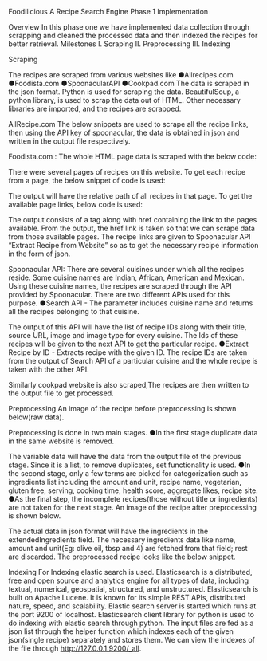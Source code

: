  

Foodilicious
A Recipe Search Engine
Phase 1 Implementation 

Overview
	In this phase one we have implemented data collection through scrapping and cleaned the processed data and then indexed the recipes for better retrieval.
Milestones
  I. Scraping
  II. Preprocessing 
  III.  Indexing

Scraping

The recipes are scraped from various websites like 
●Allrecipes.com
●Foodista.com
●SpoonacularAPI
●Cookpad.com
The data is scraped in the json format. Python is used for scraping the data. BeautifulSoup, a python library, is used to scrap the data out of HTML. Other necessary libraries are imported, and the recipes are scrapped.

AllRecipe.com
The below snippets are used to scrape all the recipe links, then using the API key of spoonacular, the data is obtained in json and written in the output file respectively.




Foodista.com :
The whole HTML page data is scraped with the below code:

There were several pages of recipes on this website. To get each recipe from a page, the below snippet of code is used:

The output will have the relative path of all recipes in that page. To get the available page links, below code is used:

The output consists of a tag along with href containing the link to the pages available. From the output, the href link is taken so that we can scrape data from those available pages.
The recipe links are given to Spoonacular API “Extract Recipe from Website” so as to get the necessary recipe information in the form of json.


Spoonacular API:
	There are several cuisines under which all the recipes reside. Some cuisine names are Indian, African, American and Mexican. Using these cuisine names, the recipes are scraped through the API provided by Spoonacular. There are two different APIs used for this purpose.
●Search API - The parameter includes cuisine name and returns all the recipes belonging to that cuisine.

The output of this API will have the list of recipe IDs along with their title, source URL, image and image type for every cuisine. The Ids of these recipes will be given to the next API to get the particular recipe.
●Extract Recipe by ID - Extracts recipe with the given ID.
The recipe IDs are taken from the output of Search API of a particular cuisine and the whole recipe is taken with the other API.

Similarly cookpad website is also scraped,The recipes are then written to the output file to get processed.

Preprocessing 
An image of the recipe before preprocessing is shown below(raw data). 


Preprocessing is done in two main stages. 
●In the first stage duplicate data in the same website is removed.

The variable data will have the data from the output file of the previous stage. Since it is a list, to remove duplicates, set functionality is used.
●In the second stage, only a few terms are picked for categorization such as ingredients list including the amount and unit, recipe name, vegetarian, gluten free, serving, cooking time, health score, aggregate likes, recipe site.
●As the final step, the incomplete recipes(those without title or ingredients) are not taken for the next stage. An image of the recipe after preprocessing is shown below.

The actual data in json format will have the ingredients in the extendedIngredients field. The necessary ingredients data like name, amount and unit(Eg: olive oil, tbsp and 4) are fetched from that field; rest are discarded. The preprocessed recipe looks like the below snippet.


Indexing
	For Indexing elastic search is used. Elasticsearch is a distributed, free and open source and analytics engine for all types of data, including textual, numerical, geospatial, structured, and unstructured. Elasticsearch is built on Apache Lucene. It is known for its simple REST APIs, distributed nature, speed, and scalability.
	Elastic search server is started which runs at the port 9200 of localhost. Elasticsearch client library for python is used to do indexing with elastic search through python. The input files are fed as a json list through the helper function which indexes each of the given json(single recipe) separately and stores them. We can view the indexes of the file through http://127.0.0.1:9200/_all.
